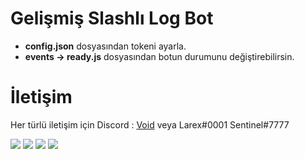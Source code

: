 # Gelişmiş Slashlı Log Bot

- **config.json** dosyasından tokeni ayarla.
- **events -> ready.js** dosyasından botun durumunu değiştirebilirsin.

# İletişim

Her türlü iletişim için Discord : [Void](https://discord.gg/dcbot) veya Larex#0001 Sentinel#7777


![](https://img.shields.io/github/stars/larexq/slash-destek) ![](https://img.shields.io/github/forks/larexq/slash-destek) ![](https://img.shields.io/github/v/tag/larexq/slash-destek) ![](https://img.shields.io/github/issues/larexq/slash-destek)
